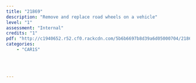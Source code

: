 ```yaml
---
title: "21869"
description: "Remove and replace road wheels on a vehicle"
level: "1"
assessment: "Internal"
credits: "1"
pdf: "http://c1940652.r52.cf0.rackcdn.com/5b6b6697b8d39a6d05000704/21869.pdf"
categories:
    - "CAR1S"
    
    
    
    
---
```

